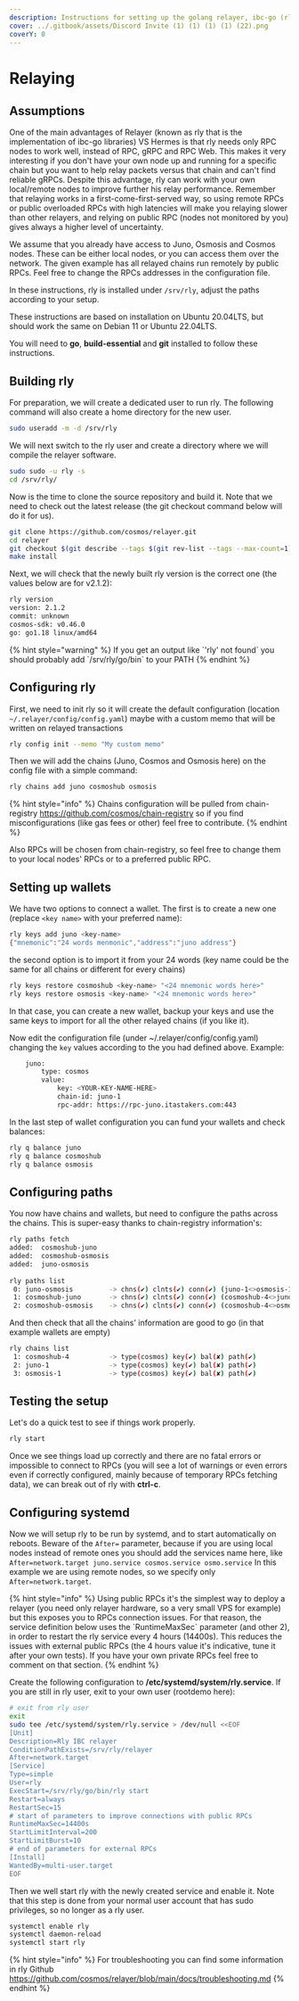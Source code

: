 ```yaml
---
description: Instructions for setting up the golang relayer, ibc-go (rly)
cover: ../.gitbook/assets/Discord Invite (1) (1) (1) (1) (22).png
coverY: 0
---
```


# Relaying

## Assumptions

One of the main advantages of Relayer (known as rly that is the implementation of ibc-go libraries) VS Hermes is that rly needs only RPC nodes to work well, instead of RPC, gRPC and RPC Web. This makes it very interesting if you don't have your own node up and running for a specific chain but you want to help relay packets versus that chain and can't find reliable gRPCs. Despite this advantage, rly can work with your own local/remote nodes to improve further his relay performance. Remember that relaying works in a first-come-first-served way, so using remote RPCs or public overloaded RPCs with high latencies will make you relaying slower than other relayers, and relying on public RPC (nodes not monitored by you) gives always a higher level of uncertainty.

We assume that you already have access to Juno, Osmosis and Cosmos nodes. These can be either local nodes, or you can access them over the network. The given example has all relayed chains run remotely by public RPCs. Feel free to change the RPCs addresses in the configuration file.

In these instructions, rly is installed under `/srv/rly`, adjust the paths according to your setup.

These instructions are based on installation on Ubuntu 20.04LTS, but should work the same on Debian 11 or Ubuntu 22.04LTS.

You will need to **go**, **build-essential** and **git** installed to follow these instructions.

## Building rly

For preparation, we will create a dedicated user to run rly. The following command will also create a home directory for the new user.

```bash
sudo useradd -m -d /srv/rly 
```

We will next switch to the rly user and create a directory where we will compile the relayer software.

```bash
sudo sudo -u rly -s
cd /srv/rly/
```

Now is the time to clone the source repository and build it. Note that we need to check out the latest release (the git checkout command below will do it for us).

```bash
git clone https://github.com/cosmos/relayer.git
cd relayer
git checkout $(git describe --tags $(git rev-list --tags --max-count=1))
make install
```

Next, we will check that the newly built rly version is the correct one (the values below are for v2.1.2):

```bash
rly version
version: 2.1.2
commit: unknown
cosmos-sdk: v0.46.0
go: go1.18 linux/amd64
```

{% hint style="warning" %}
If you get an output like \`'rly' not found\` you should probably add \`/srv/rly/go/bin\` to your PATH
{% endhint %}

## Configuring rly

First, we need to init rly so it will create the default configuration (location `~/.relayer/config/config.yaml`) maybe with a custom memo that will be written on relayed transactions

```bash
rly config init --memo "My custom memo"
```

Then we will add the chains (Juno, Cosmos and Osmosis here) on the config file with a simple command:

```bash
rly chains add juno cosmoshub osmosis
```

{% hint style="info" %}
Chains configuration will be pulled from chain-registry https://github.com/cosmos/chain-registry so if you find misconfigurations (like gas fees or other) feel free to contribute.
{% endhint %}

Also RPCs will be chosen from chain-registry, so feel free to change them to your local nodes' RPCs or to a preferred public RPC.

## Setting up wallets

We have two options to connect a wallet. The first is to create a new one (replace `<key name>` with your preferred name):

```bash
rly keys add juno <key-name>
{"mnemonic":"24 words menmonic","address":"juno address"}
```

the second option is to import it from your 24 words (key name could be the same for all chains or different for every chains)

```bash
rly keys restore cosmoshub <key-name> "<24 mnemonic words here>"
rly keys restore osmosis <key-name> "<24 mnemonic words here>"
```

In that case, you can create a new wallet, backup your keys and use the same keys to import for all the other relayed chains (if you like it).

Now edit the configuration file (under \~/.relayer/config/config.yaml) changing the `key` values according to the you had defined above. Example:

```bash
    juno:
        type: cosmos
        value:
            key: <YOUR-KEY-NAME-HERE>
            chain-id: juno-1
            rpc-addr: https://rpc-juno.itastakers.com:443
```

In the last step of wallet configuration you can fund your wallets and check balances:

```bash
rly q balance juno
rly q balance cosmoshub
rly q balance osmosis
```

## Configuring paths

You now have chains and wallets, but need to configure the paths across the chains. This is super-easy thanks to chain-registry information's:

```bash
rly paths fetch
added:  cosmoshub-juno
added:  cosmoshub-osmosis
added:  juno-osmosis
  
rly paths list
 0: juno-osmosis         -> chns(✔) clnts(✔) conn(✔) (juno-1<>osmosis-1)
 1: cosmoshub-juno       -> chns(✔) clnts(✔) conn(✔) (cosmoshub-4<>juno-1)
 2: cosmoshub-osmosis    -> chns(✔) clnts(✔) conn(✔) (cosmoshub-4<>osmosis-1)
```

And then check that all the chains' information are good to go (in that example wallets are empty)

```bash
rly chains list
 1: cosmoshub-4          -> type(cosmos) key(✔) bal(✘) path(✔)
 2: juno-1               -> type(cosmos) key(✔) bal(✘) path(✔)
 3: osmosis-1            -> type(cosmos) key(✔) bal(✘) path(✔)
```

## Testing the setup

Let's do a quick test to see if things work properly.

```bash
rly start
```

Once we see things load up correctly and there are no fatal errors or impossible to connect to RPCs (you will see a lot of warnings or even errors even if correctly configured, mainly because of temporary RPCs fetching data), we can break out of rly with **ctrl-c**.

## Configuring systemd

Now we will setup rly to be run by systemd, and to start automatically on reboots. Beware of the `After=` parameter, because if you are using local nodes instead of remote ones you should add the services name here, like `After=network.target juno.service cosmos.service osmo.service` In this example we are using remote nodes, so we specify only `After=network.target`.

{% hint style="info" %}
Using public RPCs it's the simplest way to deploy a relayer (you need only relayer hardware, so a very small VPS for example) but this exposes you to RPCs connection issues. For that reason, the service definition below uses the \`RuntimeMaxSec\` parameter (and other 2), in order to restart the rly service every 4 hours (14400s). This reduces the issues with external public RPCs (the 4 hours value it's indicative, tune it after your own tests). If you have your own private RPCs feel free to comment on that section.
{% endhint %}

Create the following configuration to **/etc/systemd/system/rly.service**. If you are still in rly user, exit to your own user (rootdemo here):

```bash
# exit from rly user
exit
sudo tee /etc/systemd/system/rly.service > /dev/null <<EOF  
[Unit]
Description=Rly IBC relayer
ConditionPathExists=/srv/rly/relayer
After=network.target
[Service]
Type=simple
User=rly
ExecStart=/srv/rly/go/bin/rly start
Restart=always
RestartSec=15
# start of parameters to improve connections with public RPCs
RuntimeMaxSec=14400s
StartLimitInterval=200
StartLimitBurst=10
# end of parameters for external RPCs
[Install]
WantedBy=multi-user.target
EOF
```

Then we well start rly with the newly created service and enable it. Note that this step is done from your normal user account that has sudo privileges, so no longer as a rly user.

```bash
systemctl enable rly
systemctl daemon-reload
systemctl start rly
```

{% hint style="info" %}
For troubleshooting you can find some information in rly Github https://github.com/cosmos/relayer/blob/main/docs/troubleshooting.md
{% endhint %}
